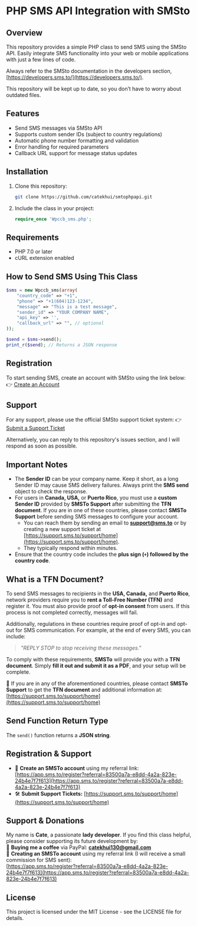 # **PHP SMS API Integration with SMSto**

## Overview
This repository provides a simple PHP class to send SMS using the SMSto API. Easily integrate SMS functionality into your web or mobile applications with just a few lines of code.

Always refer to the SMSto documentation in the developers section, [https://developers.sms.to/](https://developers.sms.to/). 

This repository will be kept up to date, so you don’t have to worry about outdated files.

## Features
- Send SMS messages via SMSto API
- Supports custom sender IDs (subject to country regulations)
- Automatic phone number formatting and validation
- Error handling for required parameters
- Callback URL support for message status updates

## Installation
1. Clone this repository:
   ```bash
   git clone https://github.com/catekhui/smtophpapi.git
   ```
2. Include the class in your project:
   ```php
   require_once 'Wpccb_sms.php';
   ```

## Requirements

- PHP 7.0 or later
- cURL extension enabled

## **How to Send SMS Using This Class**

```php
$sms = new Wpccb_sms(array(
    "country_code" => "+1",
    "phone" => "+1(604)123-1234",
    "message" => "This is a test message",
    "sender_id" => "YOUR COMPANY NAME",
    "api_key" => '',
    "callback_url" => "", // optional
));

$send = $sms->send();
print_r($send); // Returns a JSON response
```

## Registration
To start sending SMS, create an account with SMSto using the link below:
👉 [Create an Account](https://bit.ly/3Dw2iDQ)

## Support
For any support, please use the official SMSto support ticket system:
👉 [Submit a Support Ticket](https://bit.ly/3FwYeDO)

Alternatively, you can reply to this repository's issues section, and I will respond as soon as possible.

## **Important Notes**

- The **Sender ID** can be your company name. Keep it short, as a long Sender ID may cause SMS delivery failures. Always print the **SMS send** object to check the response.
- For users in **Canada, USA,** or **Puerto Rico**, you must use a **custom Sender ID** provided by **SMSTo Support** after submitting the **TFN document**. If you are in one of these countries, please contact **SMSTo Support** before sending SMS messages to configure your account.
  - You can reach them by sending an email to **[support@sms.to](mailto\:support@sms.to)** or by creating a new support ticket at [https://support.sms.to/support/home](https://support.sms.to/support/home).
  - They typically respond within minutes.
- Ensure that the country code includes the **plus sign (****`+`****) followed by the country code**.

## **What is a TFN Document?**

To send SMS messages to recipients in the **USA, Canada,** and **Puerto Rico**, network providers require you to **rent a Toll-Free Number (TFN)** and register it. You must also provide proof of **opt-in consent** from users. If this process is not completed correctly, messages will fail.

Additionally, regulations in these countries require proof of opt-in and opt-out for SMS communication. For example, at the end of every SMS, you can include:

> *"REPLY STOP to stop receiving these messages."*

To comply with these requirements, **SMSTo** will provide you with a **TFN document**. Simply **fill it out and submit it as a PDF**, and your setup will be complete.

📌 If you are in any of the aforementioned countries, please contact **SMSTo Support** to get the **TFN document** and additional information at:\
[https://support.sms.to/support/home](https://support.sms.to/support/home)

## **Send Function Return Type**

The `send()` function returns a **JSON string**.

## **Registration & Support**

- 📌 **Create an SMSTo account** using my referral link: [https://app.sms.to/register?referral=83500a7a-e8dd-4a2a-823e-24b4e7f7f613](https://app.sms.to/register?referral=83500a7a-e8dd-4a2a-823e-24b4e7f7f613)
- 🛠 **Submit Support Tickets:** [https://support.sms.to/support/home](https://support.sms.to/support/home)

## **Support & Donations**

My name is **Cate**, a passionate **lady developer**. If you find this class helpful, please consider supporting its future development by:\
🍵 **Buying me a coffee** via PayPal: **[catekhui130@gmail.com](mailto\:catekhui130@gmail.com)**\
🔗 **Creating an SMSTo account** using my referral link (I will receive a small commission for SMS sent):\
[https://app.sms.to/register?referral=83500a7a-e8dd-4a2a-823e-24b4e7f7f613](https://app.sms.to/register?referral=83500a7a-e8dd-4a2a-823e-24b4e7f7f613)

## License
This project is licensed under the MIT License - see the LICENSE file for details.

